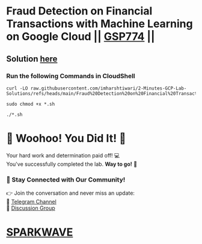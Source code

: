 # Fraud Detection on Financial Transactions with Machine Learning on Google Cloud || [GSP774](https://www.cloudskillsboost.google/focuses/17976?parent=catalog) ||

## Solution [here](https://youtu.be/-1yvO1yVaKA)

### Run the following Commands in CloudShell

```
curl -LO raw.githubusercontent.com/imharshtiwari/2-Minutes-GCP-Lab-Solutions/refs/heads/main/Fraud%20Detection%20on%20Financial%20Transactions%20with%20Machine%20Learning%20on%20Google%20Cloud/gsp774.sh

sudo chmod +x *.sh

./*.sh
```

# 🎉 Woohoo! You Did It! 🎉  

Your hard work and determination paid off! 💻  
You've successfully completed the lab. **Way to go!** 🚀

### 💬 Stay Connected with Our Community!  
👉 Join the conversation and never miss an update:  
📢 [Telegram Channel](https://t.me/sparkwave.01)  
👥 [Discussion Group](https://t.me/sparkwave.01chats)  

# [SPARKWAVE](https://www.youtube.com/@sparkwave.01)
